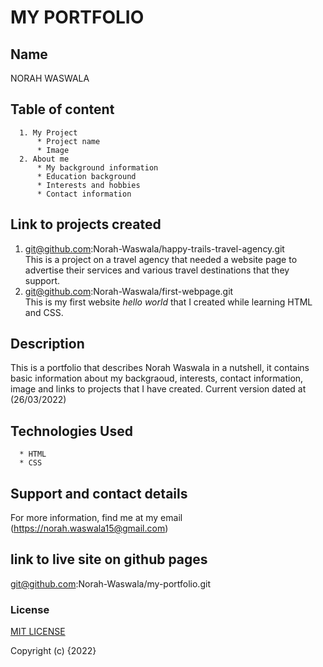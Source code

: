 # MY PORTFOLIO 
## Name
NORAH WASWALA
## Table of content
      1. My Project 
          * Project name
          * Image
      2. About me
          * My background information
          * Education background
          * Interests and hobbies
          * Contact information

## Link to projects created
1. git@github.com:Norah-Waswala/happy-trails-travel-agency.git   
This is a project on a travel agency that needed a website page to advertise their services and various travel destinations that they support.
2. git@github.com:Norah-Waswala/first-webpage.git  
This is my first website *hello world* that I created while learning HTML and CSS.
## Description
This is a portfolio that describes Norah Waswala in a nutshell, it contains basic information about my backgraoud, interests, contact information, image and links to projects that I have created. Current version dated at (26/03/2022)
## Technologies Used
      * HTML
      * CSS
## Support and contact details
For more information, find me at my email (https://norah.waswala15@gmail.com)
## link to live site on github pages
git@github.com:Norah-Waswala/my-portfolio.git
### License
[MIT LICENSE](LICENSE)

Copyright (c) {2022} 